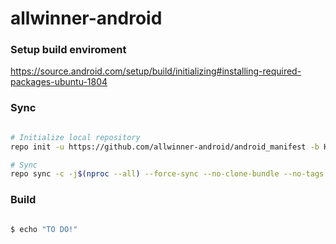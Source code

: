 # allwinner-android #

### Setup build enviroment ###
https://source.android.com/setup/build/initializing#installing-required-packages-ubuntu-1804

### Sync ###

```bash

# Initialize local repository
repo init -u https://github.com/allwinner-android/android_manifest -b H6

# Sync
repo sync -c -j$(nproc --all) --force-sync --no-clone-bundle --no-tags
```

### Build ###

```bash

$ echo "TO DO!"

```
